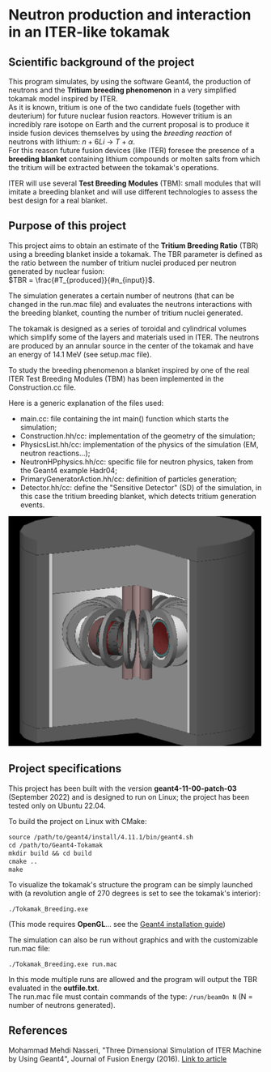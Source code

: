 # **Neutron production and interaction in an ITER-like tokamak**

## Scientific background of the project

This program simulates, by using the software Geant4, the production of neutrons and the **Tritium breeding phenomenon** in a very simplified tokamak model inspired by ITER. <br />
As it is known, tritium is one of the two candidate fuels (together with deuterium) for future nuclear fusion reactors. However tritium is an incredibly rare isotope on Earth and the current proposal is to produce it inside fusion devices themselves by using the *breeding reaction* of neutrons with lithium: $`n+6Li`$ &rarr; $`T+\alpha`$. <br />
For this reason future fusion devices (like ITER) foresee the presence of a **breeding blanket** containing lithium compounds or molten salts from which the tritium will be extracted between the tokamak's operations. <br />

ITER will use several **Test Breeding Modules** (TBM): small modules that will imitate a breeding blanket and will use different technologies to assess the best design for a real blanket.

## Purpose of this project

This project aims to obtain an estimate of the **Tritium Breeding Ratio** (TBR) using a breeding blanket inside a tokamak.
The TBR parameter is defined as the ratio between the number of tritium nuclei produced per neutron generated by nuclear fusion: <br />
$`TBR = \frac{#T_{produced}}{#n_{input}}`$. <br />

The simulation generates a certain number of neutrons (that can be changed in the run.mac file) and evaluates the neutrons interactions with the breeding blanket, counting the number of tritium nuclei generated. <br />

The tokamak is designed as a series of toroidal and cylindrical volumes which simplify some of the layers and materials used in ITER.
The neutrons are produced by an annular source in the center of the tokamak and have an energy of 14.1 MeV (see setup.mac file). <br />

To study the breeding phenomenon a blanket inspired by one of the real ITER Test Breeding Modules (TBM) has been implemented in the Construction.cc file. <br />

Here is a generic explanation of the files used:
- main.cc: file containing the int main() function which starts the simulation;
- Construction.hh/cc: implementation of the geometry of the simulation;
- PhysicsList.hh/cc: implementation of the physics of the simulation (EM, neutron reactions...);
- NeutronHPphysics.hh/cc: specific file for neutron physics, taken from the Geant4 example Hadr04;
- PrimaryGeneratorAction.hh/cc: definition of particles generation;
- Detector.hh/cc: define the "Sensitive Detector" (SD) of the simulation, in this case the tritium breeding blanket, which detects tritium generation events.


<img src='Images/Tokamak_6.png' width='500'>

## Project specifications

This project has been built with the version **geant4-11-00-patch-03** (September 2022) and is designed to run on Linux; the project has been tested only on Ubuntu 22.04. <br />

To build the project on Linux with CMake:
```
source /path/to/geant4/install/4.11.1/bin/geant4.sh
cd /path/to/Geant4-Tokamak
mkdir build && cd build
cmake ..
make
```

To visualize the tokamak's structure the program can be simply launched with (a revolution angle of 270 degrees is set to see the tokamak's interior):
```
./Tokamak_Breeding.exe
```
(This mode requires **OpenGL**... see the [Geant4 installation guide](https://indico.cern.ch/event/676076/contributions/2767472/attachments/1551640/2437907/Geant4InstallationGuide.pdf)) <br />

The simulation can also be run without graphics and with the customizable run.mac file:
```
./Tokamak_Breeding.exe run.mac
```

In this mode multiple runs are allowed and the program will output the TBR evaluated in the **outfile.txt**. <br />
The run.mac file must contain commands of the type: `/run/beamOn N` (N = number of neutrons generated). <br />

## References
Mohammad Mehdi Nasseri, "Three Dimensional Simulation of ITER Machine by Using Geant4", Journal of Fusion Energy (2016). [Link to article](https://link.springer.com/article/10.1007/s10894-016-0083-0)

